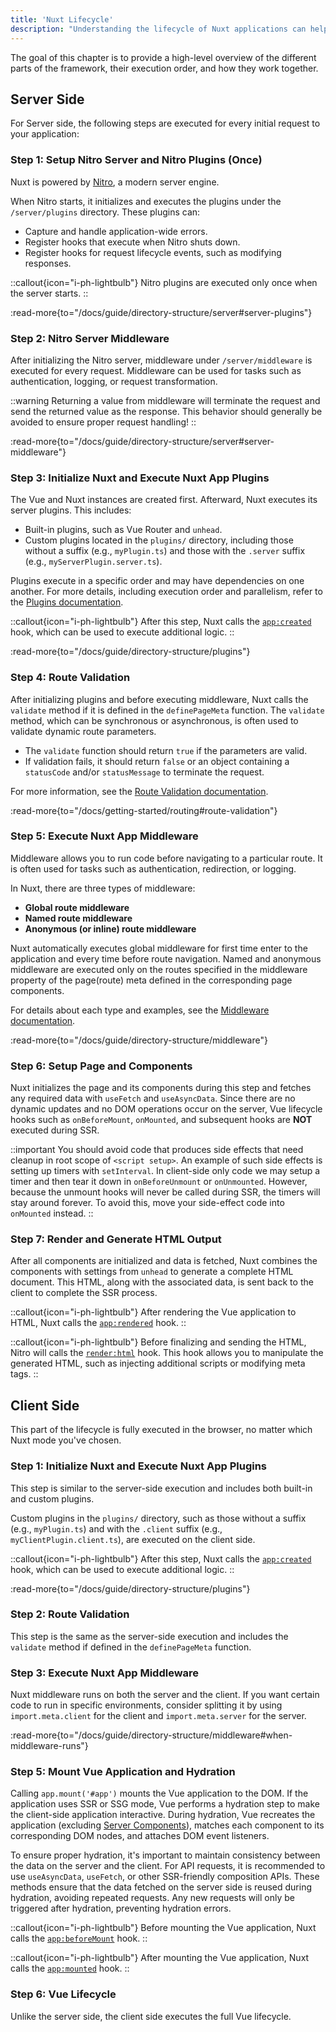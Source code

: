 ```yaml
---
title: 'Nuxt Lifecycle'
description: "Understanding the lifecycle of Nuxt applications can help you gain deeper insights into how the framework operates, especially for both server-side and client-side rendering."
---
```


The goal of this chapter is to provide a high-level overview of the different parts of the framework, their execution order, and how they work together.

## Server Side

For Server side, the following steps are executed for every initial request to your application:

### Step 1: Setup Nitro Server and Nitro Plugins (Once)

Nuxt is powered by [Nitro](https://nitro.build/), a modern server engine.

When Nitro starts, it initializes and executes the plugins under the `/server/plugins` directory. These plugins can:
- Capture and handle application-wide errors.
- Register hooks that execute when Nitro shuts down.
- Register hooks for request lifecycle events, such as modifying responses.

::callout{icon="i-ph-lightbulb"}
Nitro plugins are executed only once when the server starts.
::

:read-more{to="/docs/guide/directory-structure/server#server-plugins"}

### Step 2: Nitro Server Middleware

After initializing the Nitro server, middleware under `/server/middleware` is executed for every request. Middleware can be used for tasks such as authentication, logging, or request transformation.

::warning
Returning a value from middleware will terminate the request and send the returned value as the response. This behavior should generally be avoided to ensure proper request handling!
::

:read-more{to="/docs/guide/directory-structure/server#server-middleware"}

### Step 3: Initialize Nuxt and Execute Nuxt App Plugins

The Vue and Nuxt instances are created first. Afterward, Nuxt executes its server plugins. This includes:
- Built-in plugins, such as Vue Router and `unhead`.
- Custom plugins located in the `plugins/` directory, including those without a suffix (e.g., `myPlugin.ts`) and those with the `.server` suffix (e.g., `myServerPlugin.server.ts`).

Plugins execute in a specific order and may have dependencies on one another. For more details, including execution order and parallelism, refer to the [Plugins documentation](/docs/guide/directory-structure/plugins).

::callout{icon="i-ph-lightbulb"}
After this step, Nuxt calls the [`app:created`](/docs/api/advanced/hooks#app-hooks-runtime) hook, which can be used to execute additional logic.
::

:read-more{to="/docs/guide/directory-structure/plugins"}

### Step 4: Route Validation

After initializing plugins and before executing middleware, Nuxt calls the `validate` method if it is defined in the `definePageMeta` function. The `validate` method, which can be synchronous or asynchronous, is often used to validate dynamic route parameters.

- The `validate` function should return `true` if the parameters are valid.
- If validation fails, it should return `false` or an object containing a `statusCode` and/or `statusMessage` to terminate the request.

For more information, see the [Route Validation documentation](/docs/getting-started/routing#route-validation).

:read-more{to="/docs/getting-started/routing#route-validation"}

### Step 5: Execute Nuxt App Middleware

Middleware allows you to run code before navigating to a particular route. It is often used for tasks such as authentication, redirection, or logging.

In Nuxt, there are three types of middleware:
- **Global route middleware**
- **Named route middleware**
- **Anonymous (or inline) route middleware**

Nuxt automatically executes global middleware for first time enter to the application and every time before route navigation. Named and anonymous middleware are executed only on the routes specified in the middleware property of the page(route) meta defined in the corresponding page components.

For details about each type and examples, see the [Middleware documentation](/docs/guide/directory-structure/middleware).

:read-more{to="/docs/guide/directory-structure/middleware"}

### Step 6: Setup Page and Components

Nuxt initializes the page and its components during this step and fetches any required data with `useFetch` and `useAsyncData`. Since there are no dynamic updates and no DOM operations occur on the server, Vue lifecycle hooks such as `onBeforeMount`, `onMounted`, and subsequent hooks are **NOT** executed during SSR.

::important
You should avoid code that produces side effects that need cleanup in root scope of `<script setup>`. An example of such side effects is setting up timers with `setInterval`. In client-side only code we may setup a timer and then tear it down in `onBeforeUnmount` or `onUnmounted`. However, because the unmount hooks will never be called during SSR, the timers will stay around forever. To avoid this, move your side-effect code into `onMounted` instead.
::

### Step 7: Render and Generate HTML Output

After all components are initialized and data is fetched, Nuxt combines the components with settings from `unhead` to generate a complete HTML document. This HTML, along with the associated data, is sent back to the client to complete the SSR process.

::callout{icon="i-ph-lightbulb"}
After rendering the Vue application to HTML, Nuxt calls the [`app:rendered`](/docs/api/advanced/hooks#app-hooks-runtime) hook.
::

::callout{icon="i-ph-lightbulb"}
Before finalizing and sending the HTML, Nitro will calls the [`render:html`](/docs/api/advanced/hooks#nitro-app-hooks-runtime-server-side) hook. This hook allows you to manipulate the generated HTML, such as injecting additional scripts or modifying meta tags.
::

## Client Side

This part of the lifecycle is fully executed in the browser, no matter which Nuxt mode you've chosen.

### Step 1: Initialize Nuxt and Execute Nuxt App Plugins

This step is similar to the server-side execution and includes both built-in and custom plugins.

Custom plugins in the `plugins/` directory, such as those without a suffix (e.g., `myPlugin.ts`) and with the `.client` suffix (e.g., `myClientPlugin.client.ts`), are executed on the client side.

::callout{icon="i-ph-lightbulb"}
After this step, Nuxt calls the [`app:created`](/docs/api/advanced/hooks#app-hooks-runtime) hook, which can be used to execute additional logic.
::

:read-more{to="/docs/guide/directory-structure/plugins"}

### Step 2: Route Validation

This step is the same as the server-side execution and includes the `validate` method if defined in the `definePageMeta` function.

### Step 3: Execute Nuxt App Middleware

Nuxt middleware runs on both the server and the client. If you want certain code to run in specific environments, consider splitting it by using `import.meta.client` for the client and `import.meta.server` for the server.

:read-more{to="/docs/guide/directory-structure/middleware#when-middleware-runs"}

### Step 5: Mount Vue Application and Hydration

Calling `app.mount('#app')` mounts the Vue application to the DOM. If the application uses SSR or SSG mode, Vue performs a hydration step to make the client-side application interactive. During hydration, Vue recreates the application (excluding [Server Components](/docs/guide/directory-structure/components#server-components)), matches each component to its corresponding DOM nodes, and attaches DOM event listeners.

To ensure proper hydration, it's important to maintain consistency between the data on the server and the client. For API requests, it is recommended to use `useAsyncData`, `useFetch`, or other SSR-friendly composition APIs. These methods ensure that the data fetched on the server side is reused during hydration, avoiding repeated requests. Any new requests will only be triggered after hydration, preventing hydration errors.

::callout{icon="i-ph-lightbulb"}
Before mounting the Vue application, Nuxt calls the [`app:beforeMount`](/docs/api/advanced/hooks#app-hooks-runtime) hook.
::

::callout{icon="i-ph-lightbulb"}
After mounting the Vue application, Nuxt calls the [`app:mounted`](/docs/api/advanced/hooks#app-hooks-runtime) hook.
::

### Step 6: Vue Lifecycle

Unlike the server side, the client side executes the full Vue lifecycle.
